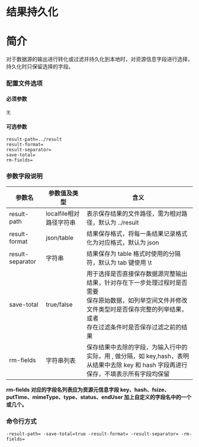 # 结果持久化

# 简介
对于数据源的输出进行转化或过滤并持久化到本地时，对资源信息字段进行选择，持久化时只保留选择的字段。

### 配置文件选项

#### 必须参数
```
无
```

#### 可选参数
```
result-path=../result
result-format=
result-separator=
save-total=
rm-fields=
```

### 参数字段说明
|参数名|参数值及类型 | 含义|  
|-----|-------|-----|  
|result-path| localfile相对路径字符串| 表示保存结果的文件路径，需为相对路径，默认为 ../result|  
|result-format| json/table| 结果保存格式，将每一条结果记录格式化为对应格式，默认为 json|  
|result-separator| 字符串| 结果保存为 table 格式时使用的分隔符，默认为 tab 键使用 \t|  
|save-total| true/false| 用于选择是否直接保存数据源完整输出结果，针对存在下一步处理过程时是否需要 <br> 保存原始数据，如列举空间文件并修改文件类型时是否保存完整的列举结果，或者 <br> 存在过滤条件时是否保存过滤之前的结果|  
|rm-fields| 字符串列表| 保存结果中去除的字段，为输入行中的实际，用 , 做分隔，如 key,hash，表明从结果中去除 key 和 hash 字段再进行保存，不填表示所有字段均保留|  

**rm-fields 对应的字段名列表应为资源元信息字段 key、hash、fsize、putTime、mimeType、type、status、endUser 加上自定义的字段名中的一个或几个。**

### 命令行方式
```
-result-path= -save-total=true -result-format= -result-separator= -rm-fields=
```
